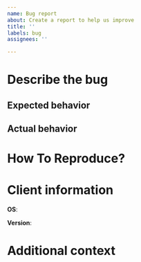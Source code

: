 ```yaml
---
name: Bug report
about: Create a report to help us improve
title: ''
labels: bug
assignees: ''

---
```


# Describe the bug


## Expected behavior


## Actual behavior


# How To Reproduce?


# Client information

**OS**:

**Version**:

# Additional context
